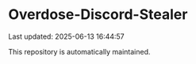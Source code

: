 # Overdose-Discord-Stealer

Last updated: 2025-06-13 16:44:57

This repository is automatically maintained.
